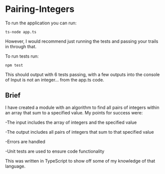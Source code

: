 # Pairing-Integers
To run the application you can run:
```
ts-node app.ts
```
However, I would recommend just running the tests and passing your trails in through that. 

To run tests run:
```
npm test
```
This should output with 6 tests passing, with a few outputs into the console of Input is not an integer... from the app.ts code.

## Brief
I have created a module with an algorithm to find all pairs of integers within an array that sum to a specified value. My points for success were:

-The input includes the array of integers and the specified value

-The output includes all pairs of integers that sum to that specified value

-Errors are handled

-Unit tests are used to ensure code functionality


This was written in TypeScript to show off some of my knowledge of that language. 